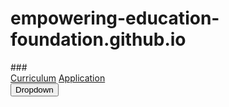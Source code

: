 # empowering-education-foundation.github.io

<!DOCTYPE html>
<html>
	<head>
		###
	</head>
	<body>
		<div class="navbar">
			<a href="curriculum.html">Curriculum</a>
			<a href="application.html">Application</a>
			<div class="dropdown">
				<button class="dropbtn">Dropdown
					<i class="fa fa-caret-down"></i>
				</button>
				<div class="dropdown-content">
					<a href
	</body>
</html>




<!--
<html>
	<head>
		<link rel="stylesheet" href="style.css">
	</head>
	<body>
		<nav>
		  <ul>
		    <li><a href="application.html">Application</a></li>
		    <li><a href="curriculum.html">Curriculum</a></li>
		    <li><a href="future.html">Future</a></li>
		    <li><a href="gallery.html">Gallery</a></li>
		    <li><a href="initiatives.html">Initiatives</a></li>
		    <li><a href="staff.html">Staff</a></li>
		    <li><a href="tutoring.html">Tutoring</a></li>
		  </ul>
		</nav>
		<a class="navbar-brand" href="/">Maanika Khanna</a>
		<h1> Empowering Education Foundation </h1>
		<h3> Advocating for the Education of the Future </h3>
		<h5> A cultural immersion program connecting developing countries of the world together under a common cause. </h5>
	</body>
</html>

<div class="container">
      <a class="navbar-brand" href="/">Empowering Education Foundation</a>
      <button type="button" class="navbar-toggler" data-toggle="collapse" data-target="#navbar" aria-controls="navbar" aria-expanded="true" aria-label="Toggle navigation">
        <span><i class="fas fa-bars"></i></span>
      </button>
    <div class="navbar-collapse collapse show" id="navbar" style="">
      <ul class="navbar-nav ml-auto">
        <li class="nav-item">
          <a href="application.html">Application</a>
        </li>
        <li class="nav-item">
          <a href="curriculum.html">Curriculum</a>
        </li>
        <li class="nav-item">
          <a href="future.html">Future</a>
        </li>
        <li class="nav-item">
          <a href="gallery.html">Gallery</a>
        </li>
        <li class="nav-item">
          <a href="initiatives.html">Initiatives</a>
        </li>
        <li class="nav-item">
          <a href="tutoring.html">Tutoring</a>
        </li>
	<li class="nav-item">
          <a href="staff.html">Staff</a>
        </li>
      </ul>
    </div>
  </div>
-->



